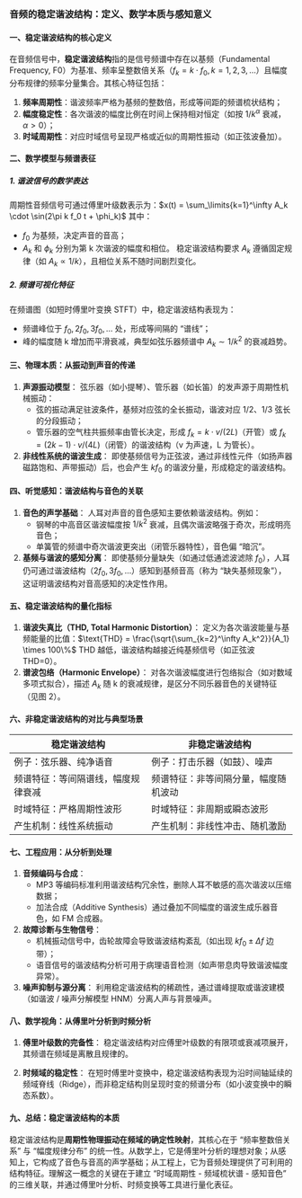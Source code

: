 ### 音频的稳定谐波结构：定义、数学本质与感知意义

#### 一、稳定谐波结构的核心定义

在音频信号中，**稳定谐波结构**指的是信号频谱中存在以基频（Fundamental Frequency, F0）为基准、频率呈整数倍关系（$f_k = k \cdot f_0, k=1,2,3,\dots$）且幅度分布规律的频率分量集合。其核心特征包括：
1. **频率周期性**：谐波频率严格为基频的整数倍，形成等间距的频谱梳状结构；
2. **幅度稳定性**：各次谐波的幅度比例在时间上保持相对恒定（如按 $1/k^\alpha$ 衰减，$\alpha>0$）；
3. **时域周期性**：对应时域信号呈现严格或近似的周期性振动（如正弦波叠加）。
#### 二、数学模型与频谱表征
##### 1. 谐波信号的数学表达
周期性音频信号可通过傅里叶级数表示为：$x(t) = \sum_\limits{k=1}^\infty A_k \cdot \sin(2\pi k f_0 t + \phi_k)$ 其中：
- $f_0$ 为基频，决定声音的音高；
- $A_k$ 和 $\phi_k$ 分别为第 k 次谐波的幅度和相位。 稳定谐波结构要求 $A_k$ 遵循固定规律（如 $A_k \propto 1/k$），且相位关系不随时间剧烈变化。

##### 2. 频谱可视化特征

在频谱图（如短时傅里叶变换 STFT）中，稳定谐波结构表现为：

- 频谱峰位于 $f_0, 2f_0, 3f_0, \dots$ 处，形成等间隔的 “谱线”；
- 峰的幅度随 k 增加而平滑衰减，典型如弦乐器频谱中 $A_k \sim 1/k^2$ 的衰减趋势。

#### 三、物理本质：从振动到声音的传递

1. **声源振动模型**： 弦乐器（如小提琴）、管乐器（如长笛）的发声源于周期性机械振动：
    - 弦的振动满足驻波条件，基频对应弦的全长振动，谐波对应 1/2、1/3 弦长的分段振动；
    - 管乐器的空气柱共振频率由管长决定，形成 $f_k = k \cdot v/(2L)$（开管）或 $f_k = (2k-1) \cdot v/(4L)$（闭管）的谐波结构（v 为声速，L 为管长）。
2. **非线性系统的谐波生成**： 即使基频信号为正弦波，通过非线性元件（如扬声器磁路饱和、声带振动）后，也会产生 $kf_0$ 的谐波分量，形成稳定的谐波结构。

#### 四、听觉感知：谐波结构与音色的关联

1. **音色的声学基础**： 人耳对声音的音色感知主要依赖谐波结构。例如：
    - 钢琴的中高音区谐波幅度按 $1/k^2$ 衰减，且偶次谐波略强于奇次，形成明亮音色；
    - 单簧管的频谱中奇次谐波更突出（闭管乐器特性），音色偏 “暗沉”。
2. **基频与谐波的感知分离**： 即使基频分量缺失（如通过低通滤波滤除 $f_0$），人耳仍可通过谐波结构（$2f_0, 3f_0, \dots$）感知到基频音高（称为 “缺失基频现象”），这证明谐波结构对音高感知的决定性作用。

#### 五、稳定谐波结构的量化指标

1. **谐波失真比（THD, Total Harmonic Distortion）**： 定义为各次谐波能量与基频能量的比值：$\text{THD} = \frac{\sqrt{\sum_{k=2}^\infty A_k^2}}{A_1} \times 100\%$ THD 越低，谐波结构越接近纯基频信号（如正弦波 THD=0）。
2. **谱波包络（Harmonic Envelope）**： 对各次谐波幅度进行包络拟合（如对数域多项式拟合），描述 $A_k$ 随 k 的衰减规律，是区分不同乐器音色的关键特征（见图 2）。

#### 六、非稳定谐波结构的对比与典型场景

|**稳定谐波结构**|**非稳定谐波结构**|
|---|---|
|例子：弦乐器、纯净语音|例子：打击乐器（如鼓）、噪声|
|频谱特征：等间隔谱线，幅度规律衰减|频谱特征：非等间隔分量，幅度随机波动|
|时域特征：严格周期性波形|时域特征：非周期或瞬态波形|
|产生机制：线性系统振动|产生机制：非线性冲击、随机激励|

#### 七、工程应用：从分析到处理

1. **音频编码与合成**：
    - MP3 等编码标准利用谐波结构冗余性，删除人耳不敏感的高次谐波以压缩数据；
    - 加法合成（Additive Synthesis）通过叠加不同幅度的谐波生成乐器音色，如 FM 合成器。
2. **故障诊断与生物信号**：
    - 机械振动信号中，齿轮故障会导致谐波结构紊乱（如出现 $kf_0 \pm \Delta f$ 边带）；
    - 语音信号的谐波结构分析可用于病理语音检测（如声带息肉导致谐波幅度异常）。
3. **噪声抑制与源分离**： 利用稳定谐波结构的稀疏性，通过谱峰提取或谐波建模（如谐波 / 噪声分解模型 HNM）分离人声与背景噪声。

#### 八、数学视角：从傅里叶分析到时频分析

1. **傅里叶级数的完备性**： 稳定谐波结构对应傅里叶级数的有限项或衰减项展开，其频谱在频域是离散且规律的。
    
2. **时频域的稳定性**： 在短时傅里叶变换中，稳定谐波结构表现为沿时间轴延续的频域脊线（Ridge），而非稳定结构则呈现时变的频谱分布（如小波变换中的瞬态系数）。

#### 九、总结：稳定谐波结构的本质

稳定谐波结构是**周期性物理振动在频域的确定性映射**，其核心在于 “频率整数倍关系” 与 “幅度规律分布” 的统一性。从数学上，它是傅里叶分析的理想对象；从感知上，它构成了音色与音高的声学基础；从工程上，它为音频处理提供了可利用的结构特征。理解这一概念的关键在于建立 “时域周期性 - 频域梳状谱 - 感知音色” 的三维关联，并通过傅里叶分析、时频变换等工具进行量化表征。